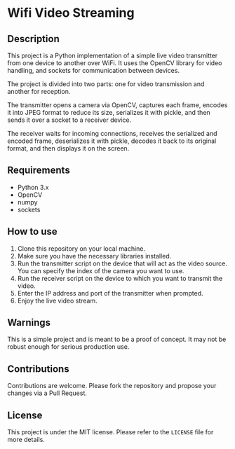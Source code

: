 # Wifi Video Streaming

## Description
This project is a Python implementation of a simple live video transmitter from one device to another over WiFi. It uses the OpenCV library for video handling, and sockets for communication between devices.

The project is divided into two parts: one for video transmission and another for reception. 

The transmitter opens a camera via OpenCV, captures each frame, encodes it into JPEG format to reduce its size, serializes it with pickle, and then sends it over a socket to a receiver device.

The receiver waits for incoming connections, receives the serialized and encoded frame, deserializes it with pickle, decodes it back to its original format, and then displays it on the screen.

## Requirements
* Python 3.x
* OpenCV
* numpy
* sockets

## How to use
1. Clone this repository on your local machine.
2. Make sure you have the necessary libraries installed.
3. Run the transmitter script on the device that will act as the video source. You can specify the index of the camera you want to use.
4. Run the receiver script on the device to which you want to transmit the video.
5. Enter the IP address and port of the transmitter when prompted.
6. Enjoy the live video stream.

## Warnings
This is a simple project and is meant to be a proof of concept. It may not be robust enough for serious production use.

## Contributions
Contributions are welcome. Please fork the repository and propose your changes via a Pull Request.

## License
This project is under the MIT license. Please refer to the `LICENSE` file for more details.
